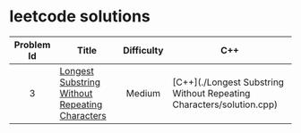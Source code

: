 # leetcode solutions

Problem Id | Title | Difficulty | C++
:---: | --- | :---: | ---
3 | [Longest Substring Without Repeating Characters ](https://leetcode.com/problems/longest-substring-without-repeating-characters/) | Medium | [C++](./Longest Substring Without Repeating Characters/solution.cpp)
